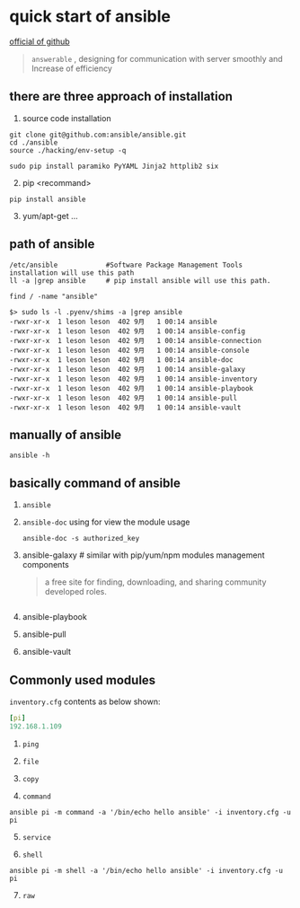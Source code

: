 # quick start of ansible
[official of github](https://github.com/ansible/ansible)

> `answerable` , designing for communication with server smoothly and Increase of efficiency

## there are three approach of installation

1. source code installation
```
git clone git@github.com:ansible/ansible.git
cd ./ansible
source ./hacking/env-setup -q

sudo pip install paramiko PyYAML Jinja2 httplib2 six
```
2. pip \<recommand\>
```
pip install ansible
```
3. yum/apt-get ...

## path of ansible
```
/etc/ansible            #Software Package Management Tools installation will use this path
ll -a |grep ansible     # pip install ansible will use this path.
```
```
find / -name "ansible" 

$> sudo ls -l .pyenv/shims -a |grep ansible
-rwxr-xr-x  1 leson leson  402 9月   1 00:14 ansible
-rwxr-xr-x  1 leson leson  402 9月   1 00:14 ansible-config
-rwxr-xr-x  1 leson leson  402 9月   1 00:14 ansible-connection
-rwxr-xr-x  1 leson leson  402 9月   1 00:14 ansible-console
-rwxr-xr-x  1 leson leson  402 9月   1 00:14 ansible-doc
-rwxr-xr-x  1 leson leson  402 9月   1 00:14 ansible-galaxy
-rwxr-xr-x  1 leson leson  402 9月   1 00:14 ansible-inventory
-rwxr-xr-x  1 leson leson  402 9月   1 00:14 ansible-playbook
-rwxr-xr-x  1 leson leson  402 9月   1 00:14 ansible-pull
-rwxr-xr-x  1 leson leson  402 9月   1 00:14 ansible-vault
```


## manually of ansible
```
ansible -h 
```

## basically command of ansible 

1. `ansible` 

2. `ansible-doc` using for view the module usage
    ```shell
    ansible-doc -s authorized_key
    ```

3. ansible-galaxy      # similar with pip/yum/npm modules management components
    > ​a free site for finding, downloading, and sharing community developed roles.
    ```shell
    
    ```

4. ansible-playbook

5. ansible-pull

6. ansible-vault



## Commonly used modules
`inventory.cfg` contents as below shown:
```yaml 
[pi]
192.168.1.109
```

1. `ping` 

2. `file`

3. `copy`

4. `command`
```
ansible pi -m command -a '/bin/echo hello ansible' -i inventory.cfg -u pi
```
5. `service`

6. `shell`
```
ansible pi -m shell -a '/bin/echo hello ansible' -i inventory.cfg -u pi
```

7. `raw`

